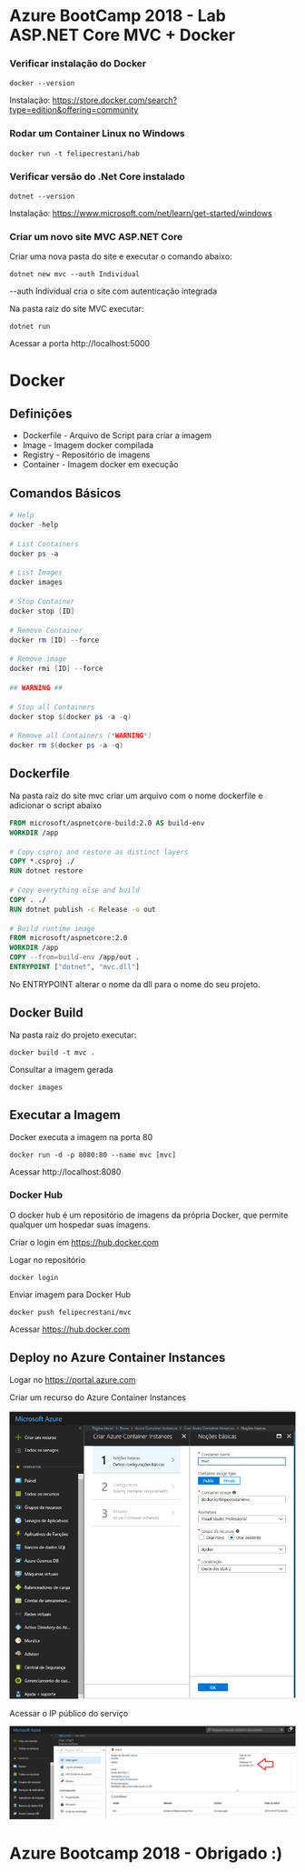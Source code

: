 # Azure BootCamp 2018 - Lab ASP.NET Core MVC + Docker

### Verificar instalação do Docker

```
docker --version
```

Instalação: https://store.docker.com/search?type=edition&offering=community

### Rodar um Container Linux no Windows

```
docker run -t felipecrestani/hab
```

### Verificar versão do .Net Core instalado

```
dotnet --version
```

Instalação: https://www.microsoft.com/net/learn/get-started/windows


### Criar um novo site MVC ASP.NET Core

Criar uma nova pasta do site e executar o comando abaixo:

```
dotnet new mvc --auth Individual
```

--auth Individual cria o site com autenticação integrada

Na pasta raiz do site MVC executar:

```
dotnet run
```

Acessar a porta http://localhost:5000


# Docker

## Definições

- Dockerfile - Arquivo de Script para criar a imagem
- Image - Imagem docker compilada
- Registry - Repositório de imagens
- Container - Imagem docker em execução


## Comandos Básicos

```PowerShell
# Help
docker -help

# List Containers
docker ps -a 

# List Images
docker images

# Stop Container
docker stop [ID]

# Remove Container
docker rm [ID] --force

# Remove image
docker rmi [ID] --force

## WARNING ##

# Stop all Containers
docker stop $(docker ps -a -q)

# Remove all Containers (*WARNING*)
docker rm $(docker ps -a -q)

```



## Dockerfile

Na pasta raiz do site mvc criar um arquivo com o nome dockerfile e adicionar o script abaixo

```Dockerfile
FROM microsoft/aspnetcore-build:2.0 AS build-env
WORKDIR /app

# Copy csproj and restore as distinct layers
COPY *.csproj ./
RUN dotnet restore

# Copy everything else and build
COPY . ./
RUN dotnet publish -c Release -o out

# Build runtime image
FROM microsoft/aspnetcore:2.0
WORKDIR /app
COPY --from=build-env /app/out .
ENTRYPOINT ["dotnet", "mvc.dll"]
```

No ENTRYPOINT alterar o nome da dll para o nome do seu projeto.

## Docker Build

Na pasta raiz do projeto executar:

```
docker build -t mvc .
```

Consultar a imagem gerada

```
docker images
```

## Executar a Imagem

Docker executa a imagem na porta 80
```
docker run -d -p 8080:80 --name mvc [mvc]
```

Acessar http://localhost:8080


### Docker Hub

O docker hub é um repositório de imagens da própria Docker, que permite qualquer um hospedar suas imagens.

Criar o login em https://hub.docker.com

Logar no repositório
```
docker login
```

Enviar imagem para Docker Hub
```
docker push felipecrestani/mvc
```

Acessar https://hub.docker.com

## Deploy no Azure Container Instances

Logar no https://portal.azure.com

Criar um recurso do Azure Container Instances

![](2018-04-07-00-25-18.png)

Acessar o IP público do serviço

![](2018-04-07-00-27-45.png)


# Azure Bootcamp 2018 - Obrigado :)


















